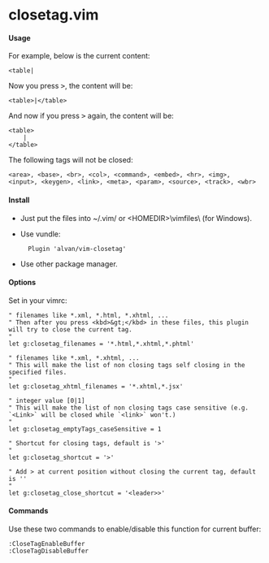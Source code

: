closetag.vim
============

#### Usage

For example, below is the current content:

    <table|

Now you press <kbd>&gt;</kbd>, the content will be:

    <table>|</table>

And now if you press <kbd>&gt;</kbd> again, the content will be:

    <table>
        |
    </table>

The following tags will not be closed:

    <area>, <base>, <br>, <col>, <command>, <embed>, <hr>, <img>, 
    <input>, <keygen>, <link>, <meta>, <param>, <source>, <track>, <wbr>

#### Install

* Just put the files into ~/.vim/ or &lt;HOMEDIR&gt;\vimfiles\ (for Windows).

* Use vundle:

        Plugin 'alvan/vim-closetag'

* Use other package manager.

#### Options

Set in your vimrc:

    " filenames like *.xml, *.html, *.xhtml, ...
    " Then after you press <kbd>&gt;</kbd> in these files, this plugin will try to close the current tag.
    "
    let g:closetag_filenames = '*.html,*.xhtml,*.phtml'

    " filenames like *.xml, *.xhtml, ...
    " This will make the list of non closing tags self closing in the specified files.
    "
    let g:closetag_xhtml_filenames = '*.xhtml,*.jsx'

    " integer value [0|1]
    " This will make the list of non closing tags case sensitive (e.g. `<Link>` will be closed while `<link>` won't.)
    "
    let g:closetag_emptyTags_caseSensitive = 1

    " Shortcut for closing tags, default is '>'
    "
    let g:closetag_shortcut = '>'

    " Add > at current position without closing the current tag, default is ''
    "
    let g:closetag_close_shortcut = '<leader>>'

#### Commands

Use these two commands to enable/disable this function for current buffer:

    :CloseTagEnableBuffer
    :CloseTagDisableBuffer

